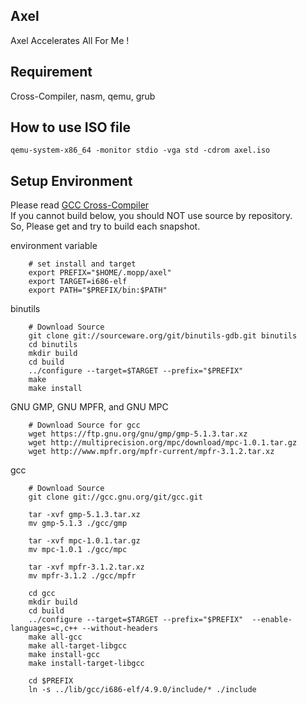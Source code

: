 ## Axel
Axel Accelerates All For Me !


## Requirement
Cross-Compiler, nasm, qemu, grub


## How to use ISO file
```shell:variable
qemu-system-x86_64 -monitor stdio -vga std -cdrom axel.iso
```


## Setup Environment
Please read [GCC Cross-Compiler](http://wiki.osdev.org/GCC_Cross-Compiler "OSDev")  
If you cannot build below, you should NOT use source by repository.  
So, Please get and try to build each snapshot.  
  
  
environment variable  
```shell:variable
    # set install and target
    export PREFIX="$HOME/.mopp/axel"  
    export TARGET=i686-elf  
    export PATH="$PREFIX/bin:$PATH"  
```
  
binutils  
```shell:
    # Download Source
    git clone git://sourceware.org/git/binutils-gdb.git binutils
    cd binutils
    mkdir build
    cd build
    ../configure --target=$TARGET --prefix="$PREFIX"
    make
    make install
```
  
GNU GMP, GNU MPFR, and GNU MPC  
```shell:
    # Download Source for gcc
    wget https://ftp.gnu.org/gnu/gmp/gmp-5.1.3.tar.xz
    wget http://multiprecision.org/mpc/download/mpc-1.0.1.tar.gz
    wget http://www.mpfr.org/mpfr-current/mpfr-3.1.2.tar.xz
```
  
gcc  
```shell:
    # Download Source
    git clone git://gcc.gnu.org/git/gcc.git

    tar -xvf gmp-5.1.3.tar.xz
    mv gmp-5.1.3 ./gcc/gmp

    tar -xvf mpc-1.0.1.tar.gz
    mv mpc-1.0.1 ./gcc/mpc

    tar -xvf mpfr-3.1.2.tar.xz 
    mv mpfr-3.1.2 ./gcc/mpfr

    cd gcc
    mkdir build
    cd build
    ../configure --target=$TARGET --prefix="$PREFIX"  --enable-languages=c,c++ --without-headers 
    make all-gcc
    make all-target-libgcc
    make install-gcc
    make install-target-libgcc

    cd $PREFIX
    ln -s ../lib/gcc/i686-elf/4.9.0/include/* ./include 
```
